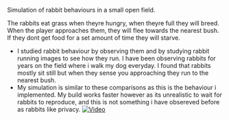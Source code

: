 Simulation of rabbit behaviours in a small open field.

The rabbits eat grass when theyre hungry, when theyre full they will breed. When the player approaches them, they will flee 
towards the nearest bush. If they dont get food for a set amount of time they will starve.

- I studied rabbit behaviour by observing them and by studying rabbit running images to see how they run.
  I have been observing rabbits for years on the field where i walk my dog everyday. I found that rabbits mostly sit still
  but when they sense you approaching they run to the nearest bush.
- My simulation is similar to these comparisons as this is the behaviour i implemented. My build works faster however as its
  unrealistic to wait for rabbits to reproduce, and this is not something i have obsereved before as rabbits like privacy.
[![Video](http://img.youtube.com/vi/bv8Yy5k44Hk/0.jpg)](https://www.youtube.com/watch?v=bv8Yy5k44Hk)
